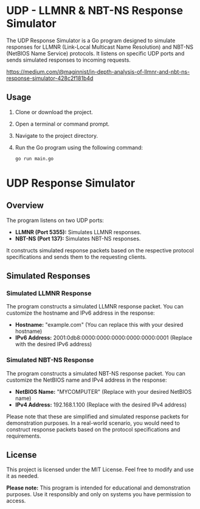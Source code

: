# UDP - LLMNR & NBT-NS Response Simulator

The UDP Response Simulator is a Go program designed to simulate responses for LLMNR (Link-Local Multicast Name Resolution) and NBT-NS (NetBIOS Name Service) protocols. It listens on specific UDP ports and sends simulated responses to incoming requests.

https://medium.com/@maginnist/in-depth-analysis-of-llmnr-and-nbt-ns-response-simulator-428c2f181b4d

## Usage

1. Clone or download the project.

2. Open a terminal or command prompt.

3. Navigate to the project directory.

4. Run the Go program using the following command:

   ```bash
   go run main.go
   ```

# UDP Response Simulator

## Overview

The program listens on two UDP ports:

- **LLMNR (Port 5355):** Simulates LLMNR responses.
- **NBT-NS (Port 137):** Simulates NBT-NS responses.

It constructs simulated response packets based on the respective protocol specifications and sends them to the requesting clients.

## Simulated Responses

### Simulated LLMNR Response

The program constructs a simulated LLMNR response packet. You can customize the hostname and IPv6 address in the response:

- **Hostname:** "example.com" (You can replace this with your desired hostname)
- **IPv6 Address:** 2001:0db8:0000:0000:0000:0000:0000:0001 (Replace with the desired IPv6 address)

### Simulated NBT-NS Response

The program constructs a simulated NBT-NS response packet. You can customize the NetBIOS name and IPv4 address in the response:

- **NetBIOS Name:** "MYCOMPUTER" (Replace with your desired NetBIOS name)
- **IPv4 Address:** 192.168.1.100 (Replace with the desired IPv4 address)

Please note that these are simplified and simulated response packets for demonstration purposes. In a real-world scenario, you would need to construct response packets based on the protocol specifications and requirements.

## License

This project is licensed under the MIT License. Feel free to modify and use it as needed.

**Please note:** This program is intended for educational and demonstration purposes. Use it responsibly and only on systems you have permission to access.

